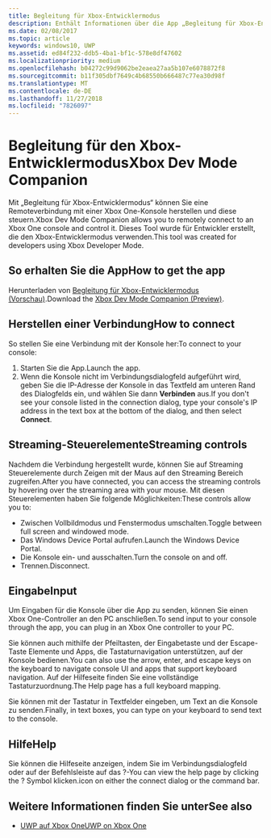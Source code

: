 ```yaml
---
title: Begleitung für Xbox-Entwicklermodus
description: Enthält Informationen über die App „Begleitung für Xbox-Entwicklermodus“.
ms.date: 02/08/2017
ms.topic: article
keywords: windows10, UWP
ms.assetid: ed84f232-ddb5-4ba1-bf1c-578e8df47602
ms.localizationpriority: medium
ms.openlocfilehash: b04272c99d9062be2eaea27aa5b107e6078872f8
ms.sourcegitcommit: b11f305dbf7649c4b68550b666487c77ea30d98f
ms.translationtype: MT
ms.contentlocale: de-DE
ms.lasthandoff: 11/27/2018
ms.locfileid: "7826097"
---
```

# <a name="xbox-dev-mode-companion"></a><span data-ttu-id="3c5e8-104">Begleitung für den Xbox-Entwicklermodus</span><span class="sxs-lookup"><span data-stu-id="3c5e8-104">Xbox Dev Mode Companion</span></span>

<span data-ttu-id="3c5e8-105">Mit „Begleitung für Xbox-Entwicklermodus“ können Sie eine Remoteverbindung mit einer Xbox One-Konsole herstellen und diese steuern.</span><span class="sxs-lookup"><span data-stu-id="3c5e8-105">Xbox Dev Mode Companion allows you to remotely connect to an Xbox One console and control it.</span></span> <span data-ttu-id="3c5e8-106">Dieses Tool wurde für Entwickler erstellt, die den Xbox-Entwicklermodus verwenden.</span><span class="sxs-lookup"><span data-stu-id="3c5e8-106">This tool was created for developers using Xbox Developer Mode.</span></span>

## <a name="how-to-get-the-app"></a><span data-ttu-id="3c5e8-107">So erhalten Sie die App</span><span class="sxs-lookup"><span data-stu-id="3c5e8-107">How to get the app</span></span>  
<span data-ttu-id="3c5e8-108">Herunterladen von [Begleitung für Xbox-Entwicklermodus (Vorschau)](https://www.microsoft.com/store/p/xbox-dev-mode-companion/9nblggh519cp).</span><span class="sxs-lookup"><span data-stu-id="3c5e8-108">Download the [Xbox Dev Mode Companion (Preview)](https://www.microsoft.com/store/p/xbox-dev-mode-companion/9nblggh519cp).</span></span>

## <a name="how-to-connect"></a><span data-ttu-id="3c5e8-109">Herstellen einer Verbindung</span><span class="sxs-lookup"><span data-stu-id="3c5e8-109">How to connect</span></span>   
<span data-ttu-id="3c5e8-110">So stellen Sie eine Verbindung mit der Konsole her:</span><span class="sxs-lookup"><span data-stu-id="3c5e8-110">To connect to your console:</span></span>

1. <span data-ttu-id="3c5e8-111">Starten Sie die App.</span><span class="sxs-lookup"><span data-stu-id="3c5e8-111">Launch the app.</span></span>   
2. <span data-ttu-id="3c5e8-112">Wenn die Konsole nicht im Verbindungsdialogfeld aufgeführt wird, geben Sie die IP-Adresse der Konsole in das Textfeld am unteren Rand des Dialogfelds ein, und wählen Sie dann **Verbinden** aus.</span><span class="sxs-lookup"><span data-stu-id="3c5e8-112">If you don't see your console listed in the connection dialog, type your console's IP address in the text box at the bottom of the dialog, and then select **Connect**.</span></span>

## <a name="streaming-controls"></a><span data-ttu-id="3c5e8-113">Streaming-Steuerelemente</span><span class="sxs-lookup"><span data-stu-id="3c5e8-113">Streaming controls</span></span>
<span data-ttu-id="3c5e8-114">Nachdem die Verbindung hergestellt wurde, können Sie auf Streaming Steuerelemente durch Zeigen mit der Maus auf den Streaming Bereich zugreifen.</span><span class="sxs-lookup"><span data-stu-id="3c5e8-114">After you have connected, you can access the streaming controls by hovering over the streaming area with your mouse.</span></span> <span data-ttu-id="3c5e8-115">Mit diesen Steuerelementen haben Sie folgende Möglichkeiten:</span><span class="sxs-lookup"><span data-stu-id="3c5e8-115">These controls allow you to:</span></span>
* <span data-ttu-id="3c5e8-116">Zwischen Vollbildmodus und Fenstermodus umschalten.</span><span class="sxs-lookup"><span data-stu-id="3c5e8-116">Toggle between full screen and windowed mode.</span></span>
* <span data-ttu-id="3c5e8-117">Das Windows Device Portal aufrufen.</span><span class="sxs-lookup"><span data-stu-id="3c5e8-117">Launch the Windows Device Portal.</span></span>
* <span data-ttu-id="3c5e8-118">Die Konsole ein- und ausschalten.</span><span class="sxs-lookup"><span data-stu-id="3c5e8-118">Turn the console on and off.</span></span>
* <span data-ttu-id="3c5e8-119">Trennen.</span><span class="sxs-lookup"><span data-stu-id="3c5e8-119">Disconnect.</span></span>

## <a name="input"></a><span data-ttu-id="3c5e8-120">Eingabe</span><span class="sxs-lookup"><span data-stu-id="3c5e8-120">Input</span></span>
<span data-ttu-id="3c5e8-121">Um Eingaben für die Konsole über die App zu senden, können Sie einen Xbox One-Controller an den PC anschließen.</span><span class="sxs-lookup"><span data-stu-id="3c5e8-121">To send input to your console through the app, you can plug in an Xbox One controller to your PC.</span></span>   
    
<span data-ttu-id="3c5e8-122">Sie können auch mithilfe der Pfeiltasten, der Eingabetaste und der Escape-Taste Elemente und Apps, die Tastaturnavigation unterstützen, auf der Konsole bedienen.</span><span class="sxs-lookup"><span data-stu-id="3c5e8-122">You can also use the arrow, enter, and escape keys on the keyboard to navigate console UI and apps that support keyboard navigation.</span></span> <span data-ttu-id="3c5e8-123">Auf der Hilfeseite finden Sie eine vollständige Tastaturzuordnung.</span><span class="sxs-lookup"><span data-stu-id="3c5e8-123">The Help page has a full keyboard mapping.</span></span>   
   
<span data-ttu-id="3c5e8-124">Sie können mit der Tastatur in Textfelder eingeben, um Text an die Konsole zu senden.</span><span class="sxs-lookup"><span data-stu-id="3c5e8-124">Finally, in text boxes, you can type on your keyboard to send text to the console.</span></span>   

## <a name="help"></a><span data-ttu-id="3c5e8-125">Hilfe</span><span class="sxs-lookup"><span data-stu-id="3c5e8-125">Help</span></span>
<span data-ttu-id="3c5e8-126">Sie können die Hilfeseite anzeigen, indem Sie im Verbindungsdialogfeld oder auf der Befehlsleiste auf das ?-</span><span class="sxs-lookup"><span data-stu-id="3c5e8-126">You can view the help page by clicking the ?</span></span> <span data-ttu-id="3c5e8-127">Symbol klicken.</span><span class="sxs-lookup"><span data-stu-id="3c5e8-127">icon on either the connect dialog or the command bar.</span></span>

## <a name="see-also"></a><span data-ttu-id="3c5e8-128">Weitere Informationen finden Sie unter</span><span class="sxs-lookup"><span data-stu-id="3c5e8-128">See also</span></span>
- [<span data-ttu-id="3c5e8-129">UWP auf Xbox One</span><span class="sxs-lookup"><span data-stu-id="3c5e8-129">UWP on Xbox One</span></span>](index.md)
